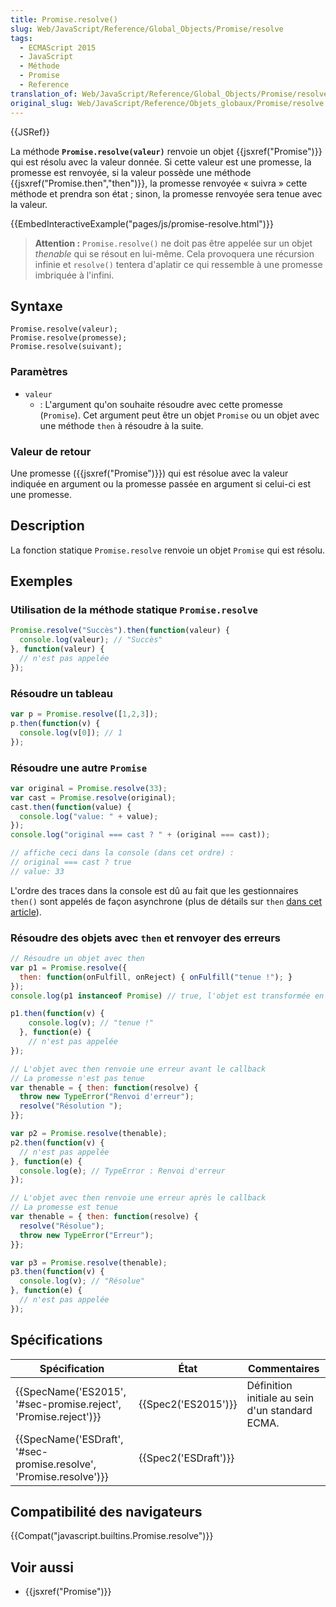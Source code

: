 ```yaml
---
title: Promise.resolve()
slug: Web/JavaScript/Reference/Global_Objects/Promise/resolve
tags:
  - ECMAScript 2015
  - JavaScript
  - Méthode
  - Promise
  - Reference
translation_of: Web/JavaScript/Reference/Global_Objects/Promise/resolve
original_slug: Web/JavaScript/Reference/Objets_globaux/Promise/resolve
---
```

{{JSRef}}

La méthode **`Promise.resolve(valeur)`** renvoie un objet {{jsxref("Promise")}} qui est résolu avec la valeur donnée. Si cette valeur est une promesse, la promesse est renvoyée, si la valeur possède une méthode {{jsxref("Promise.then","then")}}, la promesse renvoyée « suivra » cette méthode et prendra son état ; sinon, la promesse renvoyée sera tenue avec la valeur.

{{EmbedInteractiveExample("pages/js/promise-resolve.html")}}

> **Attention :** `Promise.resolve()` ne doit pas être appelée sur un objet _thenable_ qui se résout en lui-même. Cela provoquera une récursion infinie et `resolve()` tentera d'aplatir ce qui ressemble à une promesse imbriquée à l'infini.

## Syntaxe

    Promise.resolve(valeur);
    Promise.resolve(promesse);
    Promise.resolve(suivant);

### Paramètres

- `valeur`
  - : L'argument qu'on souhaite résoudre avec cette promesse (`Promise`). Cet argument peut être un objet `Promise` ou un objet avec une méthode `then` à résoudre à la suite.

### Valeur de retour

Une promesse ({{jsxref("Promise")}}) qui est résolue avec la valeur indiquée en argument ou la promesse passée en argument si celui-ci est une promesse.

## Description

La fonction statique `Promise.resolve` renvoie un objet `Promise` qui est résolu.

## Exemples

### Utilisation de la méthode statique `Promise.resolve`

```js
Promise.resolve("Succès").then(function(valeur) {
  console.log(valeur); // "Succès"
}, function(valeur) {
  // n'est pas appelée
});
```

### Résoudre un tableau

```js
var p = Promise.resolve([1,2,3]);
p.then(function(v) {
  console.log(v[0]); // 1
});
```

### Résoudre une autre `Promise`

```js
var original = Promise.resolve(33);
var cast = Promise.resolve(original);
cast.then(function(value) {
  console.log("value: " + value);
});
console.log("original === cast ? " + (original === cast));

// affiche ceci dans la console (dans cet ordre) :
// original === cast ? true
// value: 33
```

L'ordre des traces dans la console est dû au fait que les gestionnaires `then()` sont appelés de façon asynchrone (plus de détails sur `then` [dans cet article](/fr/docs/Web/JavaScript/Reference/Objets_globaux/Promise/then#Valeur_de_retour)).

### Résoudre des objets avec `then` et renvoyer des erreurs

```js
// Résoudre un objet avec then
var p1 = Promise.resolve({
  then: function(onFulfill, onReject) { onFulfill("tenue !"); }
});
console.log(p1 instanceof Promise) // true, l'objet est transformée en une Promise

p1.then(function(v) {
    console.log(v); // "tenue !"
  }, function(e) {
    // n'est pas appelée
});

// L'objet avec then renvoie une erreur avant le callback
// La promesse n'est pas tenue
var thenable = { then: function(resolve) {
  throw new TypeError("Renvoi d'erreur");
  resolve("Résolution ");
}};

var p2 = Promise.resolve(thenable);
p2.then(function(v) {
  // n'est pas appelée
}, function(e) {
  console.log(e); // TypeError : Renvoi d'erreur
});

// L'objet avec then renvoie une erreur après le callback
// La promesse est tenue
var thenable = { then: function(resolve) {
  resolve("Résolue");
  throw new TypeError("Erreur");
}};

var p3 = Promise.resolve(thenable);
p3.then(function(v) {
  console.log(v); // "Résolue"
}, function(e) {
  // n'est pas appelée
});
```

## Spécifications

| Spécification                                                                            | État                         | Commentaires                                    |
| ---------------------------------------------------------------------------------------- | ---------------------------- | ----------------------------------------------- |
| {{SpecName('ES2015', '#sec-promise.reject', 'Promise.reject')}}     | {{Spec2('ES2015')}}     | Définition initiale au sein d'un standard ECMA. |
| {{SpecName('ESDraft', '#sec-promise.resolve', 'Promise.resolve')}} | {{Spec2('ESDraft')}} |                                                 |

## Compatibilité des navigateurs

{{Compat("javascript.builtins.Promise.resolve")}}

## Voir aussi

- {{jsxref("Promise")}}
